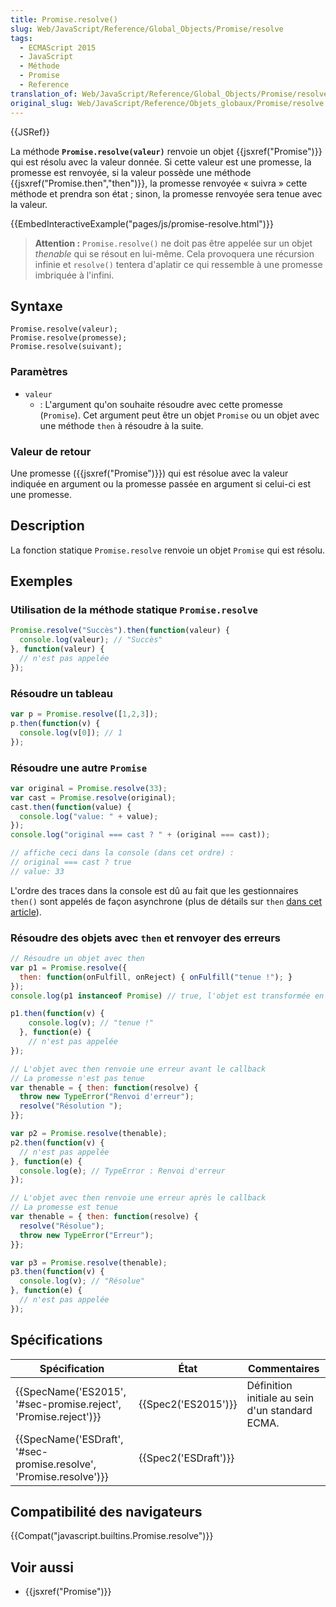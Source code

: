 ```yaml
---
title: Promise.resolve()
slug: Web/JavaScript/Reference/Global_Objects/Promise/resolve
tags:
  - ECMAScript 2015
  - JavaScript
  - Méthode
  - Promise
  - Reference
translation_of: Web/JavaScript/Reference/Global_Objects/Promise/resolve
original_slug: Web/JavaScript/Reference/Objets_globaux/Promise/resolve
---
```

{{JSRef}}

La méthode **`Promise.resolve(valeur)`** renvoie un objet {{jsxref("Promise")}} qui est résolu avec la valeur donnée. Si cette valeur est une promesse, la promesse est renvoyée, si la valeur possède une méthode {{jsxref("Promise.then","then")}}, la promesse renvoyée « suivra » cette méthode et prendra son état ; sinon, la promesse renvoyée sera tenue avec la valeur.

{{EmbedInteractiveExample("pages/js/promise-resolve.html")}}

> **Attention :** `Promise.resolve()` ne doit pas être appelée sur un objet _thenable_ qui se résout en lui-même. Cela provoquera une récursion infinie et `resolve()` tentera d'aplatir ce qui ressemble à une promesse imbriquée à l'infini.

## Syntaxe

    Promise.resolve(valeur);
    Promise.resolve(promesse);
    Promise.resolve(suivant);

### Paramètres

- `valeur`
  - : L'argument qu'on souhaite résoudre avec cette promesse (`Promise`). Cet argument peut être un objet `Promise` ou un objet avec une méthode `then` à résoudre à la suite.

### Valeur de retour

Une promesse ({{jsxref("Promise")}}) qui est résolue avec la valeur indiquée en argument ou la promesse passée en argument si celui-ci est une promesse.

## Description

La fonction statique `Promise.resolve` renvoie un objet `Promise` qui est résolu.

## Exemples

### Utilisation de la méthode statique `Promise.resolve`

```js
Promise.resolve("Succès").then(function(valeur) {
  console.log(valeur); // "Succès"
}, function(valeur) {
  // n'est pas appelée
});
```

### Résoudre un tableau

```js
var p = Promise.resolve([1,2,3]);
p.then(function(v) {
  console.log(v[0]); // 1
});
```

### Résoudre une autre `Promise`

```js
var original = Promise.resolve(33);
var cast = Promise.resolve(original);
cast.then(function(value) {
  console.log("value: " + value);
});
console.log("original === cast ? " + (original === cast));

// affiche ceci dans la console (dans cet ordre) :
// original === cast ? true
// value: 33
```

L'ordre des traces dans la console est dû au fait que les gestionnaires `then()` sont appelés de façon asynchrone (plus de détails sur `then` [dans cet article](/fr/docs/Web/JavaScript/Reference/Objets_globaux/Promise/then#Valeur_de_retour)).

### Résoudre des objets avec `then` et renvoyer des erreurs

```js
// Résoudre un objet avec then
var p1 = Promise.resolve({
  then: function(onFulfill, onReject) { onFulfill("tenue !"); }
});
console.log(p1 instanceof Promise) // true, l'objet est transformée en une Promise

p1.then(function(v) {
    console.log(v); // "tenue !"
  }, function(e) {
    // n'est pas appelée
});

// L'objet avec then renvoie une erreur avant le callback
// La promesse n'est pas tenue
var thenable = { then: function(resolve) {
  throw new TypeError("Renvoi d'erreur");
  resolve("Résolution ");
}};

var p2 = Promise.resolve(thenable);
p2.then(function(v) {
  // n'est pas appelée
}, function(e) {
  console.log(e); // TypeError : Renvoi d'erreur
});

// L'objet avec then renvoie une erreur après le callback
// La promesse est tenue
var thenable = { then: function(resolve) {
  resolve("Résolue");
  throw new TypeError("Erreur");
}};

var p3 = Promise.resolve(thenable);
p3.then(function(v) {
  console.log(v); // "Résolue"
}, function(e) {
  // n'est pas appelée
});
```

## Spécifications

| Spécification                                                                            | État                         | Commentaires                                    |
| ---------------------------------------------------------------------------------------- | ---------------------------- | ----------------------------------------------- |
| {{SpecName('ES2015', '#sec-promise.reject', 'Promise.reject')}}     | {{Spec2('ES2015')}}     | Définition initiale au sein d'un standard ECMA. |
| {{SpecName('ESDraft', '#sec-promise.resolve', 'Promise.resolve')}} | {{Spec2('ESDraft')}} |                                                 |

## Compatibilité des navigateurs

{{Compat("javascript.builtins.Promise.resolve")}}

## Voir aussi

- {{jsxref("Promise")}}
